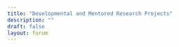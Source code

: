 ```yaml
---
title: "Developmental and Mentored Research Projects"
description: ""
draft: false
layout: forum
---
```



